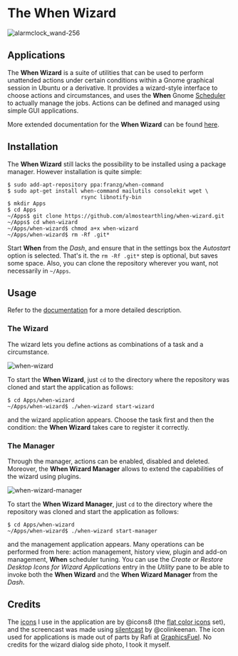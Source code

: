 # The When Wizard

![alarmclock_wand-256](https://cloud.githubusercontent.com/assets/11710868/14398667/3d93af04-fde6-11e5-9614-37c8f22cc526.png)


## Applications

The **When Wizard** is a suite of utilities that can be used to perform unattended actions under certain conditions within a Gnome graphical session in Ubuntu or a derivative. It provides a wizard-style interface to choose actions and circumstances, and uses the **When** Gnome [Scheduler](http://almostearthling.github.io/when-command/) to actually manage the jobs. Actions can be defined and managed using simple GUI applications.

More extended documentation for the **When Wizard** can be found [here](http://when-documentation.readthedocs.org/en/latest/wizard.html).


## Installation

The **When Wizard** still lacks the possibility to be installed using a package manager. However installation is quite simple:

```
$ sudo add-apt-repository ppa:franzg/when-command
$ sudo apt-get install when-command mailutils consolekit wget \
                       rsync libnotify-bin
$ mkdir Apps
$ cd Apps
~/Apps$ git clone https://github.com/almostearthling/when-wizard.git
~/Apps$ cd when-wizard
~/Apps/when-wizard$ chmod a+x when-wizard
~/Apps/when-wizard$ rm -Rf .git*
```

Start **When** from the *Dash*, and ensure that in the settings box the *Autostart* option is selected. That's it. the `rm -Rf .git*` step is optional, but saves some space. Also, you can clone the repository wherever you want, not necessarily in `~/Apps`.


## Usage

Refer to the [documentation](http://when-documentation.readthedocs.org/en/latest/wizard.html) for a more detailed description.

### The Wizard

The wizard lets you define actions as combinations of a task and a circumstance.

![when-wizard](https://cloud.githubusercontent.com/assets/11710868/14398454/a7429e4e-fde4-11e5-80bc-e11ac657299c.gif)

To start the **When Wizard**, just `cd` to the directory where the repository was cloned and start the application as follows:

```
$ cd Apps/when-wizard
~/Apps/when-wizard$ ./when-wizard start-wizard
```

and the wizard application appears. Choose the task first and then the condition: the **When Wizard** takes care to register it correctly.

### The Manager

Through the manager, actions can be enabled, disabled and deleted. Moreover, the **When Wizard Manager** allows to extend the capabilities of the wizard using plugins.

![when-wizard-manager](https://cloud.githubusercontent.com/assets/11710868/14398453/a7403ec4-fde4-11e5-83ed-325a4e3d14ba.gif)

To start the **When Wizard Manager**, just `cd` to the directory where the repository was cloned and start the application as follows:

```
$ cd Apps/when-wizard
~/Apps/when-wizard$ ./when-wizard start-manager
```

and the management application appears. Many operations can be performed from here: action management, history view, plugin and add-on management, **When** scheduler tuning. You can use the *Create or Restore Desktop Icons for Wizard Applications* entry in the *Utility* pane to be able to invoke both the **When Wizard** and the **When Wizard Manager** from the *Dash*.


## Credits

The [icons](https://icons8.com/) I use in the application are by @icons8 (the [flat color icons](https://github.com/icons8/flat-color-icons) set), and the screencast was made using [silentcast](https://github.com/colinkeenan/silentcast) by @colinkeenan. The icon used for applications is made out of parts by Rafi at [GraphicsFuel](http://www.graphicsfuel.com/). No credits for the wizard dialog side photo, I took it myself.
